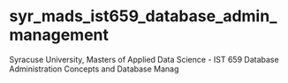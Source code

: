 # syr_mads_ist659_database_admin_management
Syracuse University, Masters of Applied Data Science - IST 659 Database Administration Concepts and Database Manag

